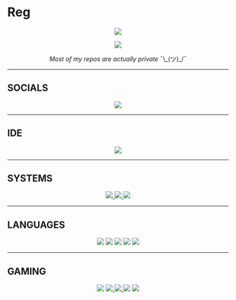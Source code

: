# Reg

<p align="center">
  <img src="https://github-readme-stats.vercel.app/api?username=RegularRabbit05">
</p>
<p align="center">
  <img src="https://github-readme-stats.vercel.app/api/top-langs/?username=RegularRabbit05">
</p>

<p align=center>
  <i>
    Most of my repos are actually private
  </i>
  ¯\_(ツ)_/¯
</p>
  
***

## SOCIALS

<p align="center">
  <a href="https://discord.com/users/724529682237882408">
    <img src="https://img.shields.io/badge/Discord-7289DA?style=for-the-badge&logo=discord&logoColor=white">
  </a>
</p>

***

## IDE

<p align="center">
  <a href="https://www.jetbrains.com/products/">
    <img src="https://img.shields.io/badge/IntelliJIDEA-000000.svg?style=for-the-badge&logo=intellij-idea&logoColor=white">
  </a>
</p>

***

## SYSTEMS

<p align="center">
  <a href="https://www.microsoft.com/it-it/software-download/windows10">
    <img src="https://img.shields.io/badge/Windows-0078D6?style=for-the-badge&logo=windows&logoColor=white">
  </a>
  <a href="https://manjaro.org/download/">
    <img src="https://img.shields.io/badge/Arch_Linux-1793D1?style=for-the-badge&logo=arch-linux&logoColor=white">
  </a>
  <img src="https://img.shields.io/badge/mac%20os-000000?style=for-the-badge&logo=apple&logoColor=white">
</p>

***

## LANGUAGES

<p align="center">
  <img src="https://img.shields.io/badge/Java-ED8B00?style=for-the-badge&logo=java&logoColor=white">
  <img src="https://img.shields.io/badge/Go-00ADD8?style=for-the-badge&logo=go&logoColor=white">
  <img src="https://img.shields.io/badge/C%2B%2B-00599C?style=for-the-badge&logo=c%2B%2B&logoColor=white">
  <img src="https://img.shields.io/badge/C%23-239120?style=for-the-badge&logo=c-sharp&logoColor=white">
  <img src="https://img.shields.io/badge/Python-3776AB?style=for-the-badge&logo=python&logoColor=white">
</p>


***

## GAMING

<p align="center">
  <img src="https://img.shields.io/badge/Nintendo_3DS-D12228?style=for-the-badge&logo=nintendo-3ds&logoColor=white">
  <a href="https://steamcommunity.com/profiles/76561199053717392">
    <img src="https://img.shields.io/badge/Steam-000000?style=for-the-badge&logo=steam&logoColor=white">
  </a>
  <a href="https://account.xbox.com/en-us/profile?gamertag=RegularRabbit89/">
    <img src="https://img.shields.io/badge/Xbox-107C10?style=for-the-badge&logo=xbox&logoColor=white">
  </a>
  <img src="https://img.shields.io/badge/PlayStation-003791?style=for-the-badge&logo=playstation&logoColor=white">
  <img src="https://img.shields.io/badge/Nintendo_Switch-E60012?style=for-the-badge&logo=nintendo-switch&logoColor=white">
</p>
